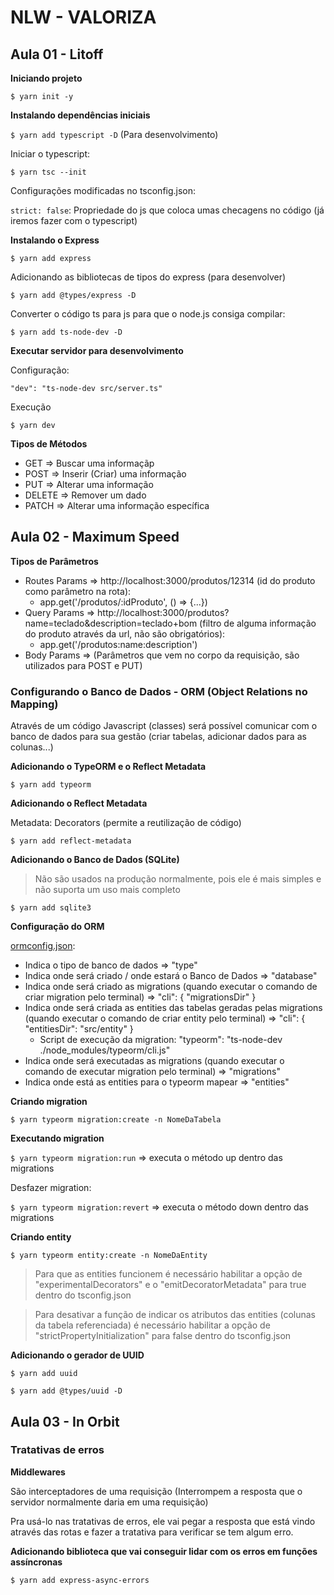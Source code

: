 # NLW - VALORIZA

## Aula 01 - Litoff

**Iniciando projeto**

`$ yarn init -y`

**Instalando dependências iniciais**

`$ yarn add typescript -D` (Para desenvolvimento)

Iniciar o typescript:

`$ yarn tsc --init`

Configurações modificadas no tsconfig.json:

`strict: false`: Propriedade do js que coloca umas checagens no código (já iremos fazer com o typescript)

**Instalando o Express**

`$ yarn add express`

Adicionando as bibliotecas de tipos do express (para desenvolver)

`$ yarn add @types/express -D`

Converter o código ts para js para que o node.js consiga compilar:

`$ yarn add ts-node-dev -D`

**Executar servidor para desenvolvimento**

Configuração:

`"dev": "ts-node-dev src/server.ts"`

Execução

`$ yarn dev`

**Tipos de Métodos**

- GET => Buscar uma informaçãp
- POST => Inserir (Criar) uma informação
- PUT => Alterar uma informação
- DELETE => Remover um dado
- PATCH => Alterar uma informação específica

## Aula 02 - Maximum Speed

**Tipos de Parâmetros**

- Routes Params => http://localhost:3000/produtos/12314 (id do produto como parâmetro na rota):
  - app.get('/produtos/:idProduto', () => {...})
- Query Params => http://localhost:3000/produtos?name=teclado&description=teclado+bom (filtro de alguma informação do produto através da url, não são obrigatórios):
  - app.get('/produtos:name:description')
- Body Params => (Parâmetros que vem no corpo da requisição, são utilizados para POST e PUT)

### Configurando o Banco de Dados - ORM (Object Relations no Mapping)

Através de um código Javascript (classes) será possível comunicar com o banco de dados para sua gestão (criar tabelas, adicionar dados para as colunas...)

**Adicionando o TypeORM e o Reflect Metadata**

`$ yarn add typeorm`

**Adicionando o Reflect Metadata**

Metadata: Decorators (permite a reutilização de código)

`$ yarn add reflect-metadata`

**Adicionando o Banco de Dados (SQLite)**

> Não são usados na produção normalmente, pois ele é mais simples e não suporta um uso mais completo

`$ yarn add sqlite3`

**Configuração do ORM**

[ormconfig.json](https://github.com/FelipePDS/nlw-valoriza/blob/main/ormconfig.json): 

- Indica o tipo de banco de dados => "type"
- Indica onde será criado / onde estará o Banco de Dados => "database"
- Indica onde será criado as migrations (quando executar o comando de criar migration pelo terminal) => "cli": { "migrationsDir" }
- Indica onde será criada as entities das tabelas geradas pelas migrations (quando executar o comando de criar entity pelo terminal) => "cli": { "entitiesDir": "src/entity" }
  - Script de execução da migration: "typeorm": "ts-node-dev ./node_modules/typeorm/cli.js"
- Indica onde será executadas as migrations (quando executar o comando de executar migration pelo terminal) => "migrations"
- Indica onde está as entities para o typeorm mapear => "entities"

**Criando migration**

`$ yarn typeorm migration:create -n NomeDaTabela`

**Executando migration**

`$ yarn typeorm migration:run` => executa o método up dentro das migrations

Desfazer migration:

`$ yarn typeorm migration:revert` => executa o método down dentro das migrations

**Criando entity**

`$ yarn typeorm entity:create -n NomeDaEntity`

> Para que as entities funcionem é necessário habilitar a opção de "experimentalDecorators" e o "emitDecoratorMetadata" para true dentro do tsconfig.json

> Para desativar a função de indicar os atributos das entities (colunas da tabela referenciada) é necessário habilitar a opção de "strictPropertyInitialization" para false dentro do tsconfig.json

**Adicionando o gerador de UUID**

`$ yarn add uuid`

`$ yarn add @types/uuid -D`

## Aula 03 - In Orbit

### Tratativas de erros

**Middlewares**

São interceptadores de uma requisição (Interrompem a resposta que o servidor normalmente daria em uma requisição)

Pra usá-lo nas tratativas de erros, ele vai pegar a resposta que está vindo através das rotas e fazer a tratativa para verificar se tem algum erro.

**Adicionando biblioteca que vai conseguir lidar com os erros em funções assíncronas**

`$ yarn add express-async-errors`
